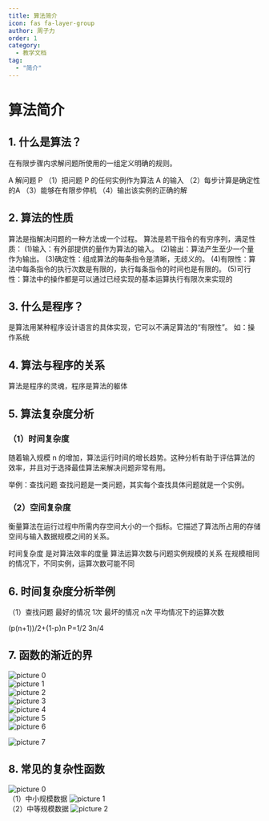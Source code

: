 ```yaml
---
title: 算法简介
icon: fas fa-layer-group
author: 周子力
order: 1
category:
  - 教学文档
tag:
  - "简介"
---
```


# 算法简介

## 1. 什么是算法？
在有限步骤内求解问题所使用的一组定义明确的规则。

A 解问题 P
（1）把问题 P 的任何实例作为算法 A 的输入
（2）每步计算是确定性的A
（3）能够在有限步停机
（4）输出该实例的正确的解 

## 2. 算法的性质
算法是指解决问题的一种方法或一个过程。
算法是若干指令的有穷序列，满足性质：
(1)输入：有外部提供的量作为算法的输入。
(2)输出：算法产生至少一个量作为输出。
(3)确定性：组成算法的每条指令是清晰，无歧义的。
(4)有限性：算法中每条指令的执行次数是有限的，执行每条指令的时间也是有限的。
(5)可行性：算法中的操作都是可以通过已经实现的基本运算执行有限次来实现的



## 3. 什么是程序？
是算法用某种程序设计语言的具体实现，它可以不满足算法的“有限性”。
如：操作系统
## 4. 算法与程序的关系
算法是程序的灵魂，程序是算法的躯体

## 5. 算法复杂度分析
### （1）时间复杂度
随着输入规模 n 的增加，算法运行时间的增长趋势。这种分析有助于评估算法的效率，并且对于选择最佳算法来解决问题非常有用。

举例：查找问题
查找问题是一类问题，其实每个查找具体问题就是一个实例。


### （2）空间复杂度
衡量算法在运行过程中所需内存空间大小的一个指标。它描述了算法所占用的存储空间与输入数据规模之间的关系。







时间复杂度
是对算法效率的度量
算法运算次数与问题实例规模的关系
在规模相同的情况下，不同实例，运算次数可能不同


## 6. 时间复杂度分析举例
（1）查找问题
最好的情况 1次
最坏的情况 n次
平均情况下的运算次数


(p(n+1))/2+(1-p)n
P=1/2   3n/4

## 7. 函数的渐近的界
![picture 0](https://oss.docs.z-xin.net/bb0b9670b9b903ebaea6be34359f6395cfb2a839225d0cd62d5a0e1e95b50cf1.png)  
![picture 1](https://oss.docs.z-xin.net/ea29f09fe925118ec3e634a61cf9dbf5490f8bbcf7f232526455a32471444b50.png)  
![picture 2](https://oss.docs.z-xin.net/5d11c6d6a8567fa0d132ae627ba1a14648406ee6a9d5ba94195e624c2ab99e33.png)  
![picture 3](https://oss.docs.z-xin.net/ab72d6e5fa3906c2ef11b3f9ca4ea2f6bdd9293f549b10f2b436f987e9c825ae.png)  
![picture 4](https://oss.docs.z-xin.net/c0c53e220d6bdf32313e08528eecd41fe9feb20cef70e01cd466979cf351a060.png)  
![picture 5](https://oss.docs.z-xin.net/e80544385a67c15f4cc05e204aa7e2bce7d407223525cf7052866f79598af879.png)  
![picture 6](https://oss.docs.z-xin.net/1716206dc419f9c51be7f5a4a9f6666bcea29308bcf44f9302feff041151e128.png)  

![picture 7](https://oss.docs.z-xin.net/cf7384bcb9f931addb1f6e44b393042e5d5fdebd855b8fc60bceee6baae7a61d.png)  

## 8. 常见的复杂性函数
![picture 0](https://oss.docs.z-xin.net/f9887120c83e2261181c912c134968e67f05c3ede3a84212b0f2a6ad7fdaf2cf.png)  
（1）中小规模数据
![picture 1](https://oss.docs.z-xin.net/ec73dd889ad7a808c691c97c3cb05dad8c05977a8cd9f4eeae9ace38e3dcbb0a.png)  
（2）中等规模数据
![picture 2](https://oss.docs.z-xin.net/ec73dd889ad7a808c691c97c3cb05dad8c05977a8cd9f4eeae9ace38e3dcbb0a.png)  
